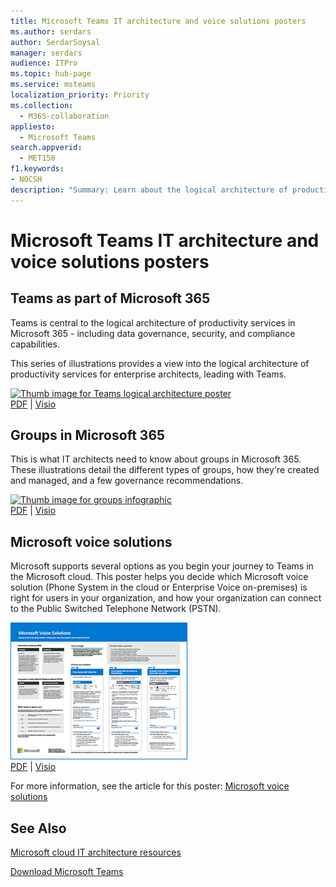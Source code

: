 ```yaml
---
title: Microsoft Teams IT architecture and voice solutions posters
ms.author: serdars
author: SerdarSoysal
manager: serdars
audience: ITPro
ms.topic: hub-page
ms.service: msteams
localization_priority: Priority
ms.collection: 
  - M365-collaboration
appliesto: 
  - Microsoft Teams
search.appverid: 
  - MET150
f1.keywords:
- NOCSH
description: "Summary: Learn about the logical architecture of productivity services in Microsoft 365, leading with Microsoft Teams. Also learn about voice solutions for Teams."
---
```


# Microsoft Teams IT architecture and voice solutions posters

## Teams as part of Microsoft 365

Teams is central to the logical architecture of productivity services in Microsoft 365 - including data governance, security, and compliance capabilities. 

This series of illustrations provides a view into the logical architecture of productivity services for enterprise architects, leading with Teams.

[![Thumb image for Teams logical architecture poster](https://github.com/MicrosoftDocs/OfficeDocs-Enterprise/raw/live/Enterprise/downloads/msft-teams-logical-architecture-thumb.png)](https://github.com/MicrosoftDocs/OfficeDocs-Enterprise/raw/live/Enterprise/downloads/msft-m365-teams-logical-architecture.pdf)  <br/>[PDF](https://github.com/MicrosoftDocs/OfficeDocs-Enterprise/raw/live/Enterprise/downloads/msft-m365-teams-logical-architecture.pdf) | [Visio](https://github.com/MicrosoftDocs/OfficeDocs-Enterprise/raw/live/Enterprise/downloads/msft-m365-teams-logical-architecture.vsdx)

## Groups in Microsoft 365

This is what IT architects need to know about groups in Microsoft 365. These illustrations detail the different types of groups, how they're created and managed, and a few governance recommendations.

[![Thumb image for groups infographic](https://github.com/MicrosoftDocs/OfficeDocs-Enterprise/raw/live/Enterprise/downloads/msft-m365-groups-architecture-thumb.png)](https://github.com/MicrosoftDocs/OfficeDocs-Enterprise/raw/live/Enterprise/downloads/msft-m365-groups.pdf)  <br/> [PDF](https://github.com/MicrosoftDocs/OfficeDocs-Enterprise/raw/live/Enterprise/downloads/msft-m365-groups.pdf) | [Visio](https://github.com/MicrosoftDocs/OfficeDocs-Enterprise/raw/live/Enterprise/downloads/msft-m365-groups.vsdx)

## Microsoft voice solutions

Microsoft supports several options as you begin your journey to Teams in the Microsoft cloud. This poster helps you decide which Microsoft voice solution (Phone System in the cloud or Enterprise Voice on-premises) is right for users in your organization, and how your organization can connect to the Public Switched Telephone Network (PSTN).

[![Thumbnail for Microsoft Voice Solutions poster](media/microsoft-telephony-solutions-thumb.png)](https://download.microsoft.com/download/4/3/5/435cd4e9-ca56-4fd1-acb6-d1fda7952320/microsoft-voice-solutions.pdf) <br/>
[PDF](https://download.microsoft.com/download/4/3/5/435cd4e9-ca56-4fd1-acb6-d1fda7952320/microsoft-voice-solutions.pdf) | [Visio](https://download.microsoft.com/download/7/5/c/75c13012-e20c-48bd-a6dd-ea49d1a3420d/microsoft-voice-solutions.vsdx)

For more information, see the article for this poster: [Microsoft voice solutions](cloud-voice-landing-page.md)
  
## See Also

[Microsoft cloud IT architecture resources](/office365/enterprise/microsoft-cloud-it-architecture-resources)

[Download Microsoft Teams](https://www.microsoft.com/microsoft-365/microsoft-teams/download-app#desktopAppDownloadregion)
